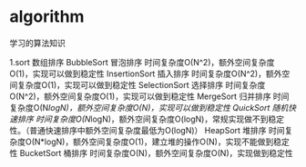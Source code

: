 # algorithm
学习的算法知识


1.sort	数组排序
	BubbleSort 冒泡排序 时间复杂度O(N^2)，额外空间复杂度O(1)，实现可以做到稳定性
	InsertionSort 插入排序 时间复杂度O(N^2)，额外空间复杂度O(1)，实现可以做到稳定性
	SelectionSort 选择排序 时间复杂度O(N^2)，额外空间复杂度O(1)，实现可以做到稳定性
	MergeSort 归并排序 时间复杂度O(N*logN)，额外空间复杂度O(N)，实现可以做到稳定性
	QuickSort 随机快速排序 时间复杂度O(N*logN)，额外空间复杂度O(logN)，常规实现做不到稳定性。（普通快速排序中额外空间复杂度最低为O(logN)）
	HeapSort 堆排序 时间复杂度O(N*logN)，额外空间复杂度O(1)，建立堆的操作O(N)，实现不能做到稳定性
	BucketSort 桶排序 时间复杂度O(N)，额外空间复杂度O(N)，实现做到稳定性
	
	